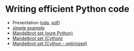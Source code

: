 # Writing efficient Python code

* Presentation ([odp](cython.odp), [pdf](cython.pdf))
* [simple example](simple)
* [Mandelbrot set (pure Python)](mandelbrot)
* [Mandelbrot set (Cython)](mandelbrot_cython)
* [Mandelbrot set (Cython - optimized)](mandelbrot_cython-optimized)

